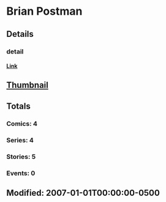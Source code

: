 # Brian  Postman 
## Details
### detail
#### [Link](http://marvel.com/comics/creators/3371/brian_postman?utm_campaign=apiRef&utm_source=225578a89fc76f3d20fbffda5d17a88d)
## [Thumbnail](http://i.annihil.us/u/prod/marvel/i/mg/b/40/image_not_available.jpg)
## Totals
### Comics: 4
### Series: 4
### Stories: 5
### Events: 0
## Modified: 2007-01-01T00:00:00-0500